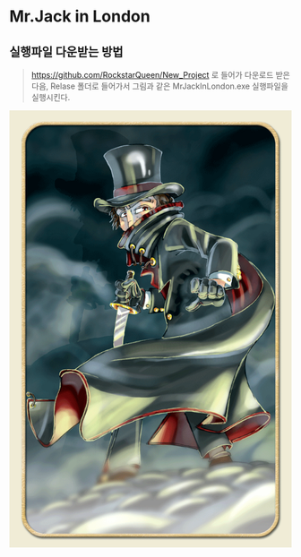 # Mr.Jack in London

## 실행파일 다운받는 방법
> <https://github.com/RockstarQueen/New_Project> 로 들어가 다운로드 받은 다음,
> Relase 폴더로 들어가서 그림과 같은 MrJackInLondon.exe 실행파일을 실행시킨다.<br>

<img src = "/Mr.JackImage/도둑카드 (빛).png" alt = "card"></img><br>



